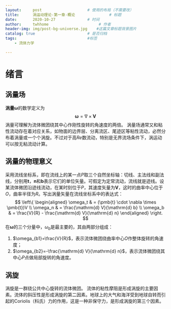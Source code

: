 ```yaml
---
layout:     post                    # 使用的布局（不需要改）
title:      涡运动理论-第一章-概论               # 标题 
date:       2020-10-27              # 时间
author:     twhhome                      # 作者
header-img: img/post-bg-universe.jpg    #这篇文章标题背景图片
catalog: true                       # 是否归档
tags:                               #标签
    - 流体力学

---
```


<head>
<!--    <script src="https://cdn.mathjax.org/mathjax/latest/MathJax.js?config=TeX-AMS-MML_HTMLorMML" type="text/javascript"></script>
    <script type="text/x-mathjax-config">
        MathJax.Hub.Config({
            tex2jax: {
            skipTags: ['script', 'noscript', 'style', 'textarea', 'pre'],
            inlineMath: [['$','$']]
            displayMath: [['$$','$$']]
            }
        });
    </script>-->
	<!--<script type="text/x-mathjax-config">
		MathJax.Hub.Config({tex2jax: {inlineMath: [['$','$'], ['\\(','\\)']], displayMath: [['$$','$$']}});
	</script>-->
	<script type="text/javascript" async src="https://cdn.mathjax.org/mathjax/latest/MathJax.js?config=TeX-AMS_CHTML">
	</script>
</head>

# 绪言
## 涡量场
**涡量ω**的数学定义为
$$\pmb{\omega} = \nabla \times \pmb{V}$$
涡量可理解为流体微团绕其中心作刚性旋转的角速度的两倍。
涡量场通常又和粘性流动存在着对应关系，如物面的边界层、分离流区、尾迹区等粘性流动，必然分布着涡量或一个个涡旋。不过对于高$Re$数流动，特别是无界流场条件下，涡运动可以按无粘流动计算。

## 涡量的物理意义
采用流线坐标系，即在流线上的某一点$P$取三个自然坐标轴：切线、主法线和副法线，分别用$\pmb{t}$，$\pmb{n}$和$\pmb{b}$表示它们的单位矢量。可假定为定常流动，流线就是迹线。设某流体微团沿迹线流动，在某时刻位于$P$，其速度矢量为$\pmb{V}$，这时的曲率中心位于$O$，曲率半径为$R$。写出涡量矢量在流线坐标系中的表达式：
$$
\left\{
\begin{aligned}
\omega_t & = (\pmb{t} \cdot \nabla \times \pmb{t})V \\
\omega_n & = \frac{\mathrm{d} V}{\mathrm{d} b} \\
\omega_b & = \frac{V}{R} - \frac{\mathrm{d} V}{\mathrm{d} n}
\end{aligned}
\right.
$$
在$\pmb{\omega}$的三个分量中，$\omega_b$是最主要的，其由两部分组成：
1. $\omega_{b1}=\frac{V}{R}$，表示流体微团绕曲率中心$O$作整体旋转的角速度；
2. $\omega_{b2}=-\frac{\mathrm{d} V}{\mathrm{d} n}$，表示流体微团绕其中心$P$点做局部旋转的角速度。

## 涡旋
涡旋是一群绕公共中心旋转的流体微团。
流体的粘性摩阻是形成涡旋的主要因素。流体的斜压性是形成涡旋的第二因素。地球上的大气和海洋受到地球自转而引起的Coriolis（科氏）力的作用，这是一种非保守力，是形成涡旋的第三个因素。

